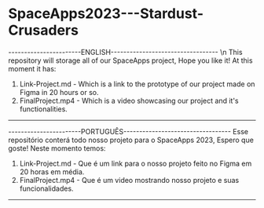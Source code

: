 # SpaceApps2023---Stardust-Crusaders

-----------------------ENGLISH---------------------------------- \n
This repository will storage all of our SpaceApps project, Hope you like it!
At this moment it has:
1. Link-Project.md - Which is a link to the prototype of our project made on Figma in 20 hours or so.
2. FinalProject.mp4 - Which is a video showcasing our project and it's functionalities.
----------------------------------------------------------------

-----------------------PORTUGUÊS----------------------------------
Esse repositório conterá todo nosso projeto para o SpaceApps 2023, Espero que goste!
Neste momento temos:
1. Link-Project.md - Que é um link para o nosso projeto feito no Figma em 20 horas em média.
2. FinalProject.mp4 - Que é um video mostrando nosso projeto e suas funcionalidades.
------------------------------------------------------------------
